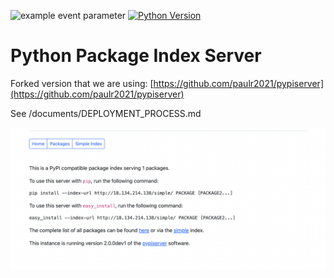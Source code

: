 ![example event parameter](https://github.com/company_nameuk/company_name-pypi-server/actions/workflows/main.yml/badge.svg)
[![Python Version](https://img.shields.io/badge/python-3.9-brightgreen.svg)](https://python.org)

# Python Package Index Server

Forked version that we are using: [https://github.com/paulr2021/pypiserver](https://github.com/paulr2021/pypiserver)

See /documents/DEPLOYMENT_PROCESS.md

![Screen shot of landing page](documents/screenshot.png)